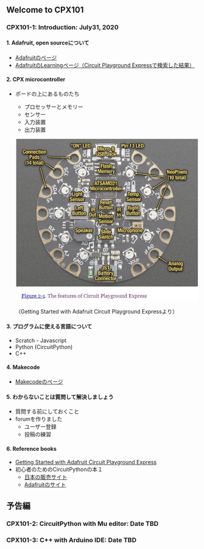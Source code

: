 ## Welcome to CPX101

### CPX101-1: Introduction: July31, 2020

#### 1. Adafruit, open sourceについて

- [Adafruitのページ](https://www.adafruit.com/)
- [AdafruitのLearningページ（Circuit Playground Expressで検索した結果）](https://learn.adafruit.com/search?q=circuit%2520playground%2520express)

#### 2. CPX microcontroller

- ボードの上にあるものたち

  - プロセッサーとメモリー
  - センサー
  - 入力装置
  - 出力装置
  
  ![](./resources/pict/Annotation_2020-07-25_135948.jpg)
  
  （Getting Started with Adafruit Circuit Playground Expressより）

#### 3. プログラムに使える言語について

- Scratch - Javascript
- Python (CircuitPython)
- C++

#### 4. Makecode

- [Makecodeのページ](https://www.microsoft.com/en-us/makecode)

#### 5. わからないことは質問して解決しましょう

- 質問する前にしておくこと
- forumを作りました
  - ユーザー登録
  - 投稿の練習

#### 6. Reference books

- [Getting Started with Adafruit Circuit Playground Express](https://read.amazon.com/kp/embed?asin=B07H9J3G2P&preview=newtab&linkCode=kpe&ref_=cm_sw_r_kb_dp_-i8gFbFKKVSZX)
- 初心者のためのCircuitPythonの本１
  - [日本の販売サイト](https://booth.pm/ja/items/1575764)
  - [Adafruitのサイト](https://www.adafruit.com/product/4024)

## 予告編

### CPX101-2: CircuitPython with Mu editor: Date TBD

### CPX101-3: C++ with Arduino IDE: Date TBD
